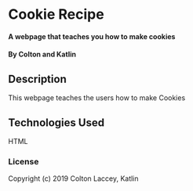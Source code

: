 
# Cookie Recipe

#### A webpage that teaches you how to make cookies

#### By Colton and Katlin

## Description
This webpage teaches the users how to make Cookies

## Technologies Used
HTML

### License

Copyright (c) 2019 Colton Laccey, Katlin
